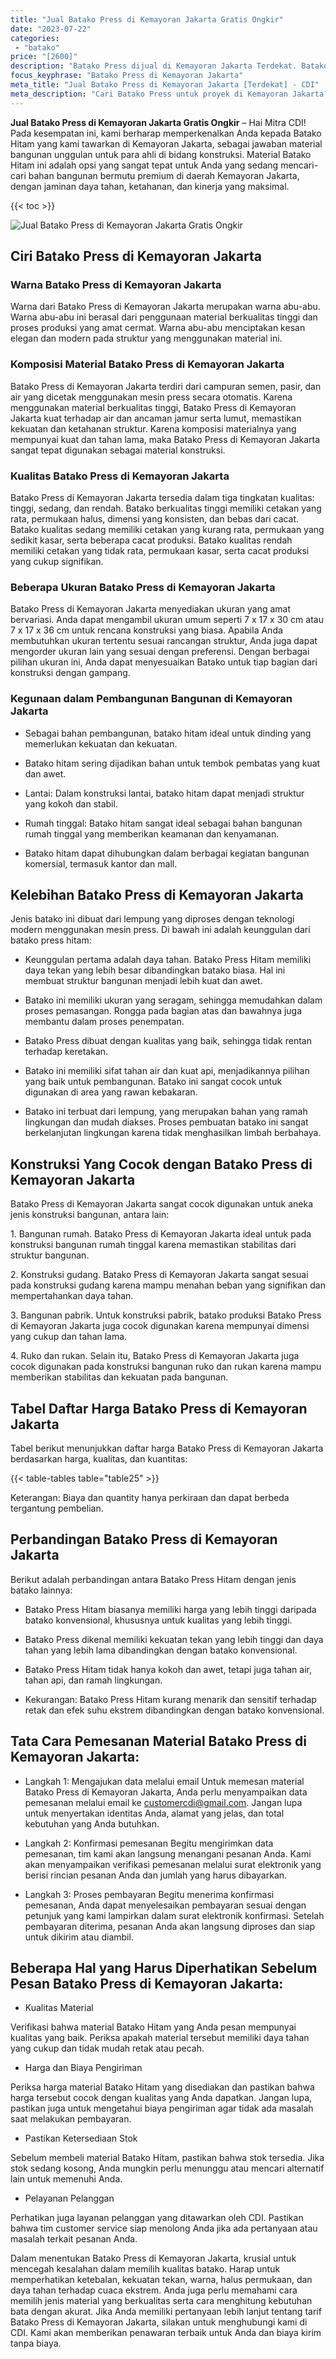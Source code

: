 ```yaml
---
title: "Jual Batako Press di Kemayoran Jakarta Gratis Ongkir"
date: "2023-07-22"
categories:
 - "batako"
price: "[2600]"
description: "Batako Press dijual di Kemayoran Jakarta Terdekat. Batako Press ini sering digunakan dalam proyek pembangunan sebagai material dinding yang kokoh dan awet. Hubungi kami untuk informasi lebih lanjut."
focus_keyphrase: "Batako Press di Kemayoran Jakarta"
meta_title: "Jual Batako Press di Kemayoran Jakarta [Terdekat] - CDI"
meta_description: "Cari Batako Press untuk proyek di Kemayoran Jakarta? Kami menyediakan Batako Press berkualitas untuk material dinding. Dapatkan penawaran terbaik sekarang."
---
```


**Jual Batako Press di Kemayoran Jakarta Gratis Ongkir** – Hai Mitra CDI! Pada kesempatan ini, kami berharap memperkenalkan Anda kepada Batako Hitam yang kami tawarkan di Kemayoran Jakarta, sebagai jawaban material bangunan unggulan untuk para ahli di bidang konstruksi. Material Batako Hitam ini adalah opsi yang sangat tepat untuk Anda yang sedang mencari-cari bahan bangunan bermutu premium di daerah Kemayoran Jakarta, dengan jaminan daya tahan, ketahanan, dan kinerja yang maksimal.

{{< toc >}}

![Jual Batako Press di Kemayoran Jakarta Gratis Ongkir](/images/batako/batako-press-27.jpg)

## Ciri Batako Press di Kemayoran Jakarta

### Warna Batako Press di Kemayoran Jakarta

Warna dari Batako Press di Kemayoran Jakarta merupakan warna abu-abu. Warna abu-abu ini berasal dari penggunaan material berkualitas tinggi dan proses produksi yang amat cermat. Warna abu-abu menciptakan kesan elegan dan modern pada struktur yang menggunakan material ini.

### Komposisi Material Batako Press di Kemayoran Jakarta

Batako Press di Kemayoran Jakarta terdiri dari campuran semen, pasir, dan air yang dicetak menggunakan mesin press secara otomatis. Karena menggunakan material berkualitas tinggi, Batako Press di Kemayoran Jakarta kuat terhadap air dan ancaman jamur serta lumut, memastikan kekuatan dan ketahanan struktur. Karena komposisi materialnya yang mempunyai kuat dan tahan lama, maka Batako Press di Kemayoran Jakarta sangat tepat digunakan sebagai material konstruksi.

### Kualitas Batako Press di Kemayoran Jakarta

Batako Press di Kemayoran Jakarta tersedia dalam tiga tingkatan kualitas: tinggi, sedang, dan rendah. Batako berkualitas tinggi memiliki cetakan yang rata, permukaan halus, dimensi yang konsisten, dan bebas dari cacat. Batako kualitas sedang memiliki cetakan yang kurang rata, permukaan yang sedikit kasar, serta beberapa cacat produksi. Batako kualitas rendah memiliki cetakan yang tidak rata, permukaan kasar, serta cacat produksi yang cukup signifikan.

### Beberapa Ukuran Batako Press di Kemayoran Jakarta

Batako Press di Kemayoran Jakarta menyediakan ukuran yang amat bervariasi. Anda dapat mengambil ukuran umum seperti 7 x 17 x 30 cm atau 7 x 17 x 36 cm untuk rencana konstruksi yang biasa. Apabila Anda membutuhkan ukuran tertentu sesuai rancangan struktur, Anda juga dapat mengorder ukuran lain yang sesuai dengan preferensi. Dengan berbagai pilihan ukuran ini, Anda dapat menyesuaikan Batako untuk tiap bagian dari konstruksi dengan gampang.

### Kegunaan dalam Pembangunan Bangunan di Kemayoran Jakarta

*   Sebagai bahan pembangunan, batako hitam ideal untuk dinding yang memerlukan kekuatan dan kekuatan.

*   Batako hitam sering dijadikan bahan untuk tembok pembatas yang kuat dan awet.

*   Lantai: Dalam konstruksi lantai, batako hitam dapat menjadi struktur yang kokoh dan stabil.

*   Rumah tinggal: Batako hitam sangat ideal sebagai bahan bangunan rumah tinggal yang memberikan keamanan dan kenyamanan.

*   Batako hitam dapat dihubungkan dalam berbagai kegiatan bangunan komersial, termasuk kantor dan mall.

## Kelebihan Batako Press di Kemayoran Jakarta

Jenis batako ini dibuat dari lempung yang diproses dengan teknologi modern menggunakan mesin press. Di bawah ini adalah keunggulan dari batako press hitam:

*   Keunggulan pertama adalah daya tahan. Batako Press Hitam memiliki daya tekan yang lebih besar dibandingkan batako biasa. Hal ini membuat struktur bangunan menjadi lebih kuat dan awet.

*   Batako ini memiliki ukuran yang seragam, sehingga memudahkan dalam proses pemasangan. Rongga pada bagian atas dan bawahnya juga membantu dalam proses penempatan.

*   Batako Press dibuat dengan kualitas yang baik, sehingga tidak rentan terhadap keretakan.

*   Batako ini memiliki sifat tahan air dan kuat api, menjadikannya pilihan yang baik untuk pembangunan. Batako ini sangat cocok untuk digunakan di area yang rawan kebakaran.

*   Batako ini terbuat dari lempung, yang merupakan bahan yang ramah lingkungan dan mudah diakses. Proses pembuatan batako ini sangat berkelanjutan lingkungan karena tidak menghasilkan limbah berbahaya.

## Konstruksi Yang Cocok dengan Batako Press di Kemayoran Jakarta

Batako Press di Kemayoran Jakarta sangat cocok digunakan untuk aneka jenis konstruksi bangunan, antara lain:

1\.  Bangunan rumah. Batako Press di Kemayoran Jakarta ideal untuk pada konstruksi bangunan rumah tinggal karena memastikan stabilitas dari struktur bangunan.

2\.  Konstruksi gudang. Batako Press di Kemayoran Jakarta sangat sesuai pada konstruksi gudang karena mampu menahan beban yang signifikan dan mempertahankan daya tahan.

3\.  Bangunan pabrik. Untuk konstruksi pabrik, batako produksi Batako Press di Kemayoran Jakarta juga cocok digunakan karena mempunyai dimensi yang cukup dan tahan lama.

4\.  Ruko dan rukan. Selain itu, Batako Press di Kemayoran Jakarta juga cocok digunakan pada konstruksi bangunan ruko dan rukan karena mampu memberikan stabilitas dan kekuatan pada bangunan.

## Tabel Daftar Harga Batako Press di Kemayoran Jakarta

Tabel berikut menunjukkan daftar harga Batako Press di Kemayoran Jakarta berdasarkan harga, kualitas, dan kuantitas:

{{< table-tables table="table25" >}}

Keterangan: Biaya dan quantity hanya perkiraan dan dapat berbeda tergantung pembelian.

## Perbandingan Batako Press di Kemayoran Jakarta

Berikut adalah perbandingan antara Batako Press Hitam dengan jenis batako lainnya:

*   Batako Press Hitam biasanya memiliki harga yang lebih tinggi daripada batako konvensional, khususnya untuk kualitas yang lebih tinggi.

*   Batako Press dikenal memiliki kekuatan tekan yang lebih tinggi dan daya tahan yang lebih lama dibandingkan dengan batako konvensional.

*   Batako Press Hitam tidak hanya kokoh dan awet, tetapi juga tahan air, tahan api, dan ramah lingkungan.

*   Kekurangan: Batako Press Hitam kurang menarik dan sensitif terhadap retak dan efek suhu ekstrem dibandingkan dengan batako konvensional.

## Tata Cara Pemesanan Material Batako Press di Kemayoran Jakarta:

*   Langkah 1: Mengajukan data melalui email
Untuk memesan material Batako Press di Kemayoran Jakarta, Anda perlu menyampaikan data pemesanan melalui email ke customercdi@gmail.com. Jangan lupa untuk menyertakan identitas Anda, alamat yang jelas, dan total kebutuhan yang Anda butuhkan.

*   Langkah 2: Konfirmasi pemesanan
Begitu mengirimkan data pemesanan, tim kami akan langsung menangani pesanan Anda. Kami akan menyampaikan verifikasi pemesanan melalui surat elektronik yang berisi rincian pesanan Anda dan jumlah yang harus dibayarkan.

*   Langkah 3: Proses pembayaran
Begitu menerima konfirmasi pemesanan, Anda dapat menyelesaikan pembayaran sesuai dengan petunjuk yang kami lampirkan dalam surat elektronik konfirmasi. Setelah pembayaran diterima, pesanan Anda akan langsung diproses dan siap untuk dikirim atau diambil.

## Beberapa Hal yang Harus Diperhatikan Sebelum Pesan Batako Press di Kemayoran Jakarta:

*   Kualitas Material

Verifikasi bahwa material Batako Hitam yang Anda pesan mempunyai kualitas yang baik. Periksa apakah material tersebut memiliki daya tahan yang cukup dan tidak mudah retak atau pecah.

*   Harga dan Biaya Pengiriman

Periksa harga material Batako Hitam yang disediakan dan pastikan bahwa harga tersebut cocok dengan kualitas yang Anda dapatkan. Jangan lupa, pastikan juga untuk mengetahui biaya pengiriman agar tidak ada masalah saat melakukan pembayaran.

*   Pastikan Ketersediaan Stok

Sebelum membeli material Batako Hitam, pastikan bahwa stok tersedia. Jika stok sedang kosong, Anda mungkin perlu menunggu atau mencari alternatif lain untuk memenuhi Anda.

*   Pelayanan Pelanggan

Perhatikan juga layanan pelanggan yang ditawarkan oleh CDI. Pastikan bahwa tim customer service siap menolong Anda jika ada pertanyaan atau masalah terkait pesanan Anda.

Dalam menentukan Batako Press di Kemayoran Jakarta, krusial untuk mencegah kesalahan dalam memilih kualitas batako. Harap untuk memperhatikan ketebalan, kekuatan tekan, warna, halus permukaan, dan daya tahan terhadap cuaca ekstrem. Anda juga perlu memahami cara memilih jenis material yang berkualitas serta cara menghitung kebutuhan bata dengan akurat. Jika Anda memiliki pertanyaan lebih lanjut tentang tarif Batako Press di Kemayoran Jakarta, silakan untuk menghubungi kami di CDI. Kami akan memberikan penawaran terbaik untuk Anda dan biaya kirim tanpa biaya.